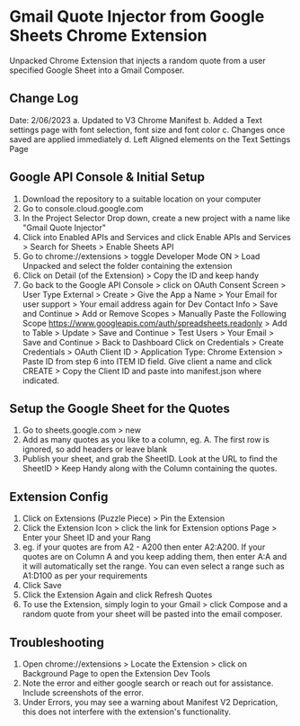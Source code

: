 # Gmail Quote Injector from Google Sheets Chrome Extension
Unpacked Chrome Extension that injects a random quote from a user specified Google Sheet into a Gmail Composer.

## Change Log
Date: 2/06/2023
a. Updated to V3 Chrome Manifest
b. Added a Text settings page with font selection, font size and font color
c. Changes once saved are applied immediately
d. Left Aligned elements on the Text Settings Page

## Google API Console & Initial Setup
1. Download the repository to a suitable location on your computer
2. Go to console.cloud.google.com
3. In the Project Selector Drop down, create a new project with a name like "Gmail Quote Injector"
4. Click into Enabled APIs and Services and click Enable APIs and Services > Search for Sheets > Enable Sheets API
5. Go to chrome://extensions > toggle Developer Mode ON > Load Unpacked and select the folder containing the extension
6. Click on Detail (of the Extension) > Copy the ID and keep handy
7. Go back to the Google API Console > click on OAuth Consent Screen > User Type External > Create > 
Give the App a Name > Your Email for user support > Your email address again for Dev Contact Info > Save and Continue > Add or Remove Scopes > Manually Paste the Following Scope https://www.googleapis.com/auth/spreadsheets.readonly > Add to Table > Update > Save and Continue > Test Users > Your Email > Save and Continue > Back to Dashboard
Click on Credentials > Create Credentials > OAuth Client ID > Application Type: Chrome Extension > Paste ID from step 6  into ITEM ID field. Give client a name and click CREATE > Copy the Client ID and paste into manifest.json where indicated.

## Setup the Google Sheet for the Quotes
1. Go to sheets.google.com > new
2. Add as many quotes as you like to a column, eg. A. The first row is ignored, so add headers or leave blank
3. Publish your sheet, and grab the SheetID. Look at the URL to find the SheetID > Keep Handy along with the Column containing the quotes.

## Extension Config
1. Click on Extensions (Puzzle Piece) > Pin the Extension
2. Click the Extension Icon > click the link for Extension options Page > Enter your Sheet ID and your Rang
3. eg. if your quotes are from A2 - A200 then enter A2:A200. If your quotes are on Column A and you keep adding them, then enter A:A and it will automatically set the range. You can even select a range such as A1:D100 as per your requirements
4. Click Save
5. Click the Extension Again and click Refresh Quotes
6. To use the Extension, simply login to your Gmail > click Compose and a random quote from your sheet will be pasted into the email composer.

## Troubleshooting
1. Open chrome://extensions > Locate the Extension > click on Background Page to open the Extension Dev Tools
2. Note the error and either google search or reach out for assistance. Include screenshots of the error.
3. Under Errors, you may see a warning about Manifest V2 Deprication, this does not interfere with the extension's functionality.
